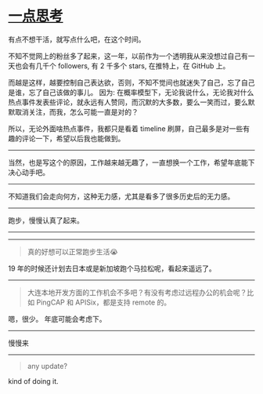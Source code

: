 # [一点思考](https://github.com/yihong0618/gitblog/issues/218)

有点不想干活，就写点什么吧，在这个时间。

不知不觉网上的粉丝多了起来，这一年，以前作为一个透明我从来没想过自己有一天也会有几千个 followers, 有 2 千多个 stars, 在推特上，在 GitHub 上。

而越是这样，越要控制自己表达欲，否则，不知不觉间也就迷失了自己，忘了自己是谁，忘了自己该做的事儿。
因为:
在概率模型下，无论我说什么，无论我对什么热点事件发表些评论，就永远有人赞同，而沉默的大多数，要么一笑而过，要么默默取消关注，而我，怎么可能一直是对的？

所以，无论外面啥热点事件，我都只是看着 timeline 刷屏，自己最多是对一些有趣的评论一下，希望以后我也能做到。

---

当然，也是写这个的原因，工作越来越无趣了，一直想换一个工作，希望年底能下决心动手吧。

---

不知道我们会走向何方，这种无力感，尤其是看多了很多历史后的无力感。

---

跑步，慢慢认真了起来。

---


---

> 真的好想可以正常跑步生活😭

19 年的时候还计划去日本或是新加坡跑个马拉松呢，看起来遥远了。

---

> 大连本地开发方面的工作机会不多吧？有没有考虑过远程办公的机会呢？比如 PingCAP 和 APISix，都是支持 remote 的。

嗯，很少。
年底可能会考虑下。

---

慢慢来

---

> any update?

kind of doing it.
